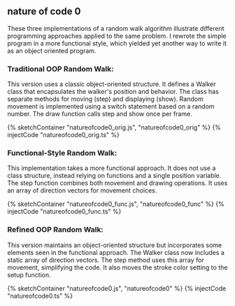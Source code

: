 ## nature of code 0
These three implementations of a random walk algorithm illustrate different programming approaches applied to the same problem. I rewrote the simple program in a more functional style, which yielded yet another way to write it as an object oriented program.


### Traditional OOP Random Walk:
This version uses a classic object-oriented structure. It defines a Walker class that encapsulates the walker's position and behavior. The class has separate methods for moving (step) and displaying (show). Random movement is implemented using a switch statement based on a random number. The draw function calls step and show once per frame.

{% sketchContainer "natureofcode0_orig.js", "natureofcode0_orig" %}
{% injectCode "natureofcode0_orig.ts" %}

### Functional-Style Random Walk:
This implementation takes a more functional approach. It does not use a class structure, instead relying on functions and a single position variable. The step function combines both movement and drawing operations. It uses an array of direction vectors for movement choices. 

{% sketchContainer "natureofcode0_func.js", "natureofcode0_func" %}
{% injectCode "natureofcode0_func.ts" %}

### Refined OOP Random Walk:
This version maintains an object-oriented structure but incorporates some elements seen in the functional approach. The Walker class now includes a static array of direction vectors. The step method uses this array for movement, simplifying the code. It also moves the stroke color setting to the setup function.

{% sketchContainer "natureofcode0.js", "natureofcode0" %}
{% injectCode "natureofcode0.ts" %}